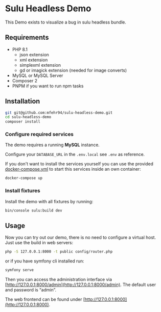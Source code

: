 # Sulu Headless Demo

This Demo exists to visualize a bug in sulu headless bundle.

## Requirements

* PHP 8.1
    - json extension
    - xml extension
    - simplexml extension
    - gd or imagick extension (needed for image converts)
* MySQL or MySQL Server
* Composer 2
* PNPM if you want to run npm tasks

## Installation

```bash
git git@github.com:mfehr94/sulu-headless-demo.git
cd sulu-headless-demo
composer install
```

### Configure required services

The demo requires a running **MySQL** instance.

Configure your `DATABASE_URL` in the `.env.local`  see `.env` as reference.

If you don't want to install the services yourself you can use the provided [docker-compose.yml](https://docs.docker.com/compose/install/)
to start this services inside an own container:

```bash
docker-compose up
```

### Install fixtures

Install the demo with all fixtures by running:

```bash
bin/console sulu:build dev
```

## Usage

Now you can try out our demo, there is no need to configure a virtual host. Just use the build in web servers:

```bash
php -S 127.0.0.1:8000 -t public config/router.php
```

or if you have symfony cli installed run:

```bash
symfony serve
```

Then you can access the administration interface via [http://127.0.0.1:8000/admin](http://127.0.0.1:8000/admin). The default user and password is “admin”.

The web frontend can be found under [http://127.0.0.1:8000](http://127.0.0.1:8000).
